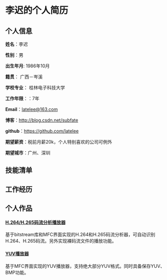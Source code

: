 # 李迟的个人简历

## 个人信息

**姓名**：李迟

**性别**：男

**出生年月**: 1986年10月

**籍贯**： 广西－岑溪

**学校专业**： 桂林电子科技大学

**工作年限**：：7年

**Email**：latelee@163.com

**博客**：http://blog.csdn.net/subfate

**github**：https://github.com/latelee

**期望薪资**：税前月薪20k，个人特别喜欢的公司可例外

**期望城市**：广州、深圳

## 技能清单

## 工作经历

## 个人作品
#### [H.264/H.265码流分析播放器](https://github.com/latelee/H264BSAnalyzer)
基于bitstream库和MFC界面实现的H.264和H.265码流分析器，可自动识别H.264、H.265码流。另外实现裸码流文件的播放功能。

#### [YUV播放器](https://github.com/latelee/YUVPlayer)
基于MFC界面实现的YUV播放器，支持绝大部分YUV格式。同时具备保存YUV、BMP功能。
